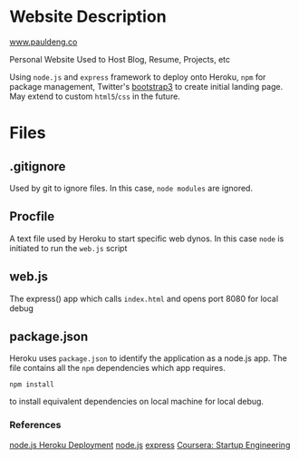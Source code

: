 Website Description
===================
www.pauldeng.co

Personal Website Used to Host Blog, Resume, Projects, etc

Using `node.js` and `express` framework to deploy onto Heroku, `npm` for package management, Twitter's [bootstrap3](http://getbootstrap.com/) to create initial landing page. May extend to custom `html5`/`css` in the future. 

Files
=====

## .gitignore

Used by git to ignore files.
In this case, `node modules` are ignored.


## Procfile

A text file used by Heroku to start specific web dynos. 
In this case `node` is initiated to run the `web.js` script

## web.js

The express() app which calls `index.html` and opens port 8080 for local debug


## package.json

Heroku uses `package.json` to identify the application as a node.js app. The file contains all the `npm` dependencies which app requires.
```
npm install
```
to install equivalent dependencies on local machine for local debug.


### References
[node.js Heroku Deployment](https://devcenter.heroku.com/articles/nodejs)
[node.js](http://nodejs.org/)
[express](http://expressjs.com/)
[Coursera: Startup Engineering](https://class.coursera.org/startup-001/class/index)


